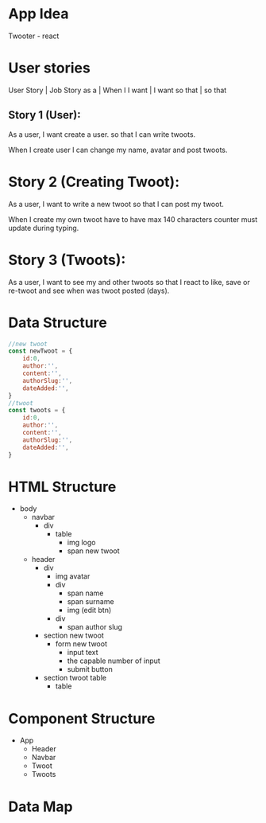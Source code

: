 # App Idea

Twooter - react

# User stories

User Story | Job Story
as a <role> | When I <action>
I want <goal> | I want <goal>
so that <gain> | so that <gain>

## Story 1 (User):

As a user,
I want create a user.
so that I can write twoots.

When I create user
I can change my name, avatar and post twoots.

# Story 2 (Creating Twoot):

As a user,
I want to write a new twoot
so that I can post my twoot.

When I create my own twoot 
have to have max 140 characters 
counter must update during typing.

# Story 3 (Twoots):

As a user,
I want to see my and other twoots
so that I react to like, save or re-twoot and see when was twoot posted (days).


# Data Structure

```js
//new twoot
const newTwoot = {
    id:0,
    author:'',
    content:'',
    authorSlug:'',
    dateAdded:'',
}
//twoot
const twoots = {
    id:0,
    author:'',
    content:'',
    authorSlug:'',
    dateAdded:'',
}
```

# HTML Structure

- body
  - navbar
    - div 
      - table 
        - img logo
        - span new twoot
  - header
    - div
      - img avatar
      - div 
        - span name
        - span surname
        - img (edit btn)
      - div 
        - span author slug
    - section new twoot
      - form new twoot
        - input text
        - the capable number of input
        - submit button
    - section twoot table
      - table

      


# Component Structure

- App
  - Header
  - Navbar
  - Twoot
  - Twoots

# Data Map